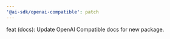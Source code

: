 ```yaml
---
'@ai-sdk/openai-compatible': patch
---
```


feat (docs): Update OpenAI Compatible docs for new package.
